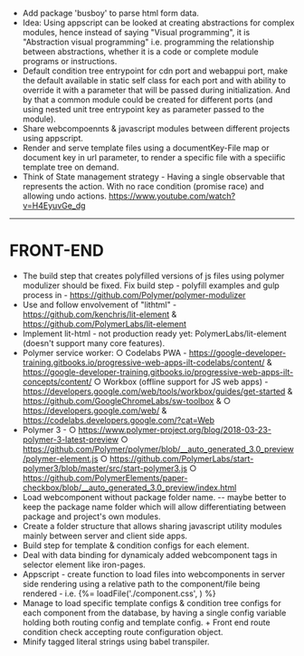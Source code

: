 - Add package 'busboy' to parse html form data.
- Idea: Using appscript can be looked at creating abstractions for complex modules, hence instead of saying "Visual programming", it is "Abstraction visual programming" i.e. programming the relationship between abstractions, whether it is a code or complete module programs or instructions.
- Default condition tree entrypoint for cdn port and webappui port, make the default available in static self class for each port and with ability to override it with a parameter that will be passed during initialization. And by that a common module could be created for different ports (and using nested unit tree entrypoint key as parameter passed to the module).
- Share webcompoennts & javascript modules between different projects using appscript.
- Render and serve template files using a documentKey-File map or document key in url parameter, to render a specific file with a speciific template tree on demand.
- Think of State management strategy - Having a single observable that represents the action. With no race condition (promise race) and allowing undo actions. https://www.youtube.com/watch?v=H4EyuvGe_dg

___
# FRONT-END
- The build step that creates polyfilled versions of js files using polymer modulizer should be fixed. Fix build step - polyfill examples and gulp process in - https://github.com/Polymer/polymer-modulizer
- Use and follow envolvement of "lithtml" - https://github.com/kenchris/lit-element & https://github.com/PolymerLabs/lit-element
- Implement lit-html - not production ready yet: PolymerLabs/lit-element (doesn't support many core features).
- Polymer service worker:
	○ Codelabs PWA - https://google-developer-training.gitbooks.io/progressive-web-apps-ilt-codelabs/content/ & https://google-developer-training.gitbooks.io/progressive-web-apps-ilt-concepts/content/
	○ Workbox (offline support for JS web apps) - https://developers.google.com/web/tools/workbox/guides/get-started & https://github.com/GoogleChromeLabs/sw-toolbox & 
	○ https://developers.google.com/web/ & https://codelabs.developers.google.com/?cat=Web
- Polymer 3 - 
	○ https://www.polymer-project.org/blog/2018-03-23-polymer-3-latest-preview
	○ https://github.com/Polymer/polymer/blob/__auto_generated_3.0_preview/polymer-element.js
	○ https://github.com/PolymerLabs/start-polymer3/blob/master/src/start-polymer3.js
	○ https://github.com/PolymerElements/paper-checkbox/blob/__auto_generated_3.0_preview/index.html
- Load webcomponent without package folder name. -- maybe better to keep the package name folder which will allow differentiating between package and project's own modules.
- Create a folder structure that allows sharing javascript utility modules mainly between server and client side apps.
- Build step for template & condition configs for each element.
-  Deal with data binding for dynamicaly added webcomponent tags in selector element like iron-pages.
- Appscript - create function to load files into webcomponents in server side rendering using a relative path to the component/file being rendered - i.e. {%= loadFile('./component.css', <pattern>) %}
- Manage to load specific template configs & condition tree configs for each component from the database, by having a single config variable holding both routing config and template config. + Front end route condition check accepting route configuration object.
- Minify tagged literal strings using babel transpiler.



